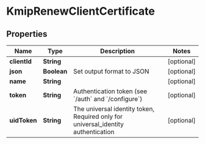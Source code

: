 

# KmipRenewClientCertificate


## Properties

Name | Type | Description | Notes
------------ | ------------- | ------------- | -------------
**clientId** | **String** |  |  [optional]
**json** | **Boolean** | Set output format to JSON |  [optional]
**name** | **String** |  |  [optional]
**token** | **String** | Authentication token (see &#x60;/auth&#x60; and &#x60;/configure&#x60;) |  [optional]
**uidToken** | **String** | The universal identity token, Required only for universal_identity authentication |  [optional]



